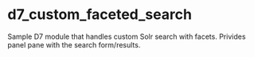 # d7_custom_faceted_search

Sample D7 module that handles custom Solr search with facets. Privides panel pane with the search form/results.
